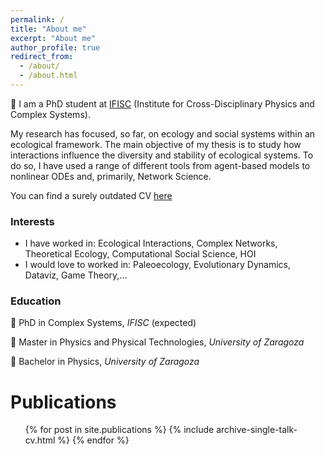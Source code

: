 ```yaml
---
permalink: /
title: "About me"
excerpt: "About me"
author_profile: true
redirect_from: 
  - /about/
  - /about.html
---
```


:wave: I am a PhD student at [IFISC](https://ifisc.uib-csic.es/en/) (Institute for Cross-Disciplinary Physics and Complex Systems).

My research has focused, so far, on ecology and social systems within an ecological framework. The main objective of my thesis is to study how interactions influence the diversity and stability of ecological systems. To do so, I have used a range of different tools from agent-based models to nonlinear ODEs and, primarily, Network Science. 

You can find a surely outdated CV [here](http://violetavivi.github.io/files/myCV230522.pdf)

### Interests
- I have worked in: Ecological Interactions, Complex Networks, Theoretical Ecology, Computational Social Science, HOI
- I would love to worked in: Paleoecology, Evolutionary Dynamics, Dataviz, Game Theory,...

### Education
:hatched_chick: PhD in Complex Systems, _IFISC_  (expected)
      
:hatching_chick: Master in Physics and Physical Technologies, _University of Zaragoza_
      
:egg: Bachelor in Physics, _University of Zaragoza_


Publications
======
  <ul>{% for post in site.publications %}
    {% include archive-single-talk-cv.html %}
  {% endfor %}</ul>
  
